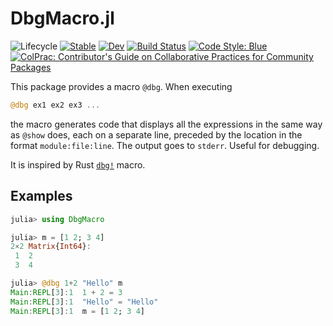 # DbgMacro.jl

<!-- ![Lifecycle](https://img.shields.io/badge/lifecycle-experimental-orange.svg) -->
![Lifecycle](https://img.shields.io/badge/lifecycle-maturing-blue.svg)<!--
![Lifecycle](https://img.shields.io/badge/lifecycle-stable-green.svg)
![Lifecycle](https://img.shields.io/badge/lifecycle-retired-orange.svg)
![Lifecycle](https://img.shields.io/badge/lifecycle-archived-red.svg)
![Lifecycle](https://img.shields.io/badge/lifecycle-dormant-blue.svg) -->
[![Stable](https://img.shields.io/badge/docs-stable-blue.svg)](https://FedericoStra.github.io/DbgMacro.jl/stable)
[![Dev](https://img.shields.io/badge/docs-dev-blue.svg)](https://FedericoStra.github.io/DbgMacro.jl/dev)
[![Build Status](https://github.com/FedericoStra/DbgMacro.jl/workflows/CI/badge.svg)](https://github.com/FedericoStra/DbgMacro.jl/actions)
[![Code Style: Blue](https://img.shields.io/badge/code%20style-blue-4495d1.svg)](https://github.com/invenia/BlueStyle)
[![ColPrac: Contributor's Guide on Collaborative Practices for Community Packages](https://img.shields.io/badge/ColPrac-Contributor's%20Guide-blueviolet)](https://github.com/SciML/ColPrac)

This package provides a macro `@dbg`. When executing

```julia
@dbg ex1 ex2 ex3 ...
```

the macro generates code that displays all the expressions in the same way as `@show` does, each on a separate line,
preceded by the location in the format `module:file:line`. The output goes to `stderr`. Useful for debugging.

It is inspired by Rust [`dbg!`](https://doc.rust-lang.org/std/macro.dbg.html) macro.

## Examples

```julia
julia> using DbgMacro

julia> m = [1 2; 3 4]
2×2 Matrix{Int64}:
 1  2
 3  4

julia> @dbg 1+2 "Hello" m
Main:REPL[3]:1  1 + 2 = 3
Main:REPL[3]:1  "Hello" = "Hello"
Main:REPL[3]:1  m = [1 2; 3 4]
```
